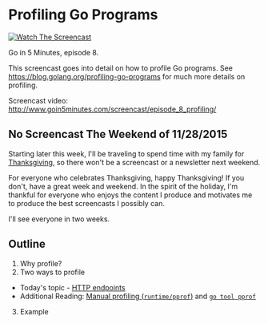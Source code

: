# Profiling Go Programs

[![Watch The Screencast](http://www.goin5minutes.com/img/watch-screencast.svg)](http://www.goin5minutes.com/screencast/episode_8_profiling/)

Go in 5 Minutes, episode 8.

This screencast goes into detail on how to profile Go programs. See https://blog.golang.org/profiling-go-programs for much more details on profiling.


Screencast video:
http://www.goin5minutes.com/screencast/episode_8_profiling/

## No Screencast The Weekend of 11/28/2015

Starting later this week, I'll be traveling to spend time with my family for [Thanksgiving](https://en.wikipedia.org/wiki/Thanksgiving), so there won't be a screencast or a newsletter next weekend.

For everyone who celebrates Thanksgiving, happy Thanksgiving! If you don't, have a great week and weekend. In the spirit of the holiday, I'm thankful for everyone who enjoys the content I produce and motivates me to produce the best screencasts I possibly can.

I'll see everyone in two weeks.

## Outline

1. Why profile?
2. Two ways to profile
  - Today's topic - [HTTP endpoints](https://godoc.org/net/http/pprof)
  - Additional Reading: [Manual profiling (`runtime/pprof`)](https://godoc.org/runtime/pprof) and [`go tool pprof`](https://software.intel.com/en-us/blogs/2014/05/10/debugging-performance-issues-in-go-programs)
3. Example
